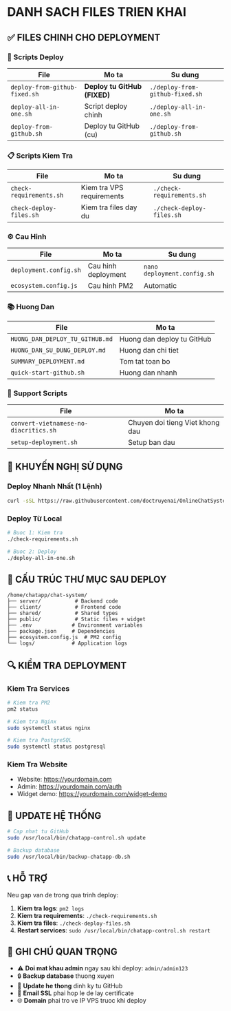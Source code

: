 # DANH SACH FILES TRIEN KHAI

## ✅ FILES CHINH CHO DEPLOYMENT

### 🚀 Scripts Deploy
| File | Mo ta | Su dung |
|------|-------|---------|
| `deploy-from-github-fixed.sh` | **Deploy tu GitHub (FIXED)** | `./deploy-from-github-fixed.sh` |
| `deploy-all-in-one.sh` | Script deploy chinh | `./deploy-all-in-one.sh` |
| `deploy-from-github.sh` | Deploy tu GitHub (cu) | `./deploy-from-github.sh` |

### 📋 Scripts Kiem Tra
| File | Mo ta | Su dung |
|------|-------|---------|
| `check-requirements.sh` | Kiem tra VPS requirements | `./check-requirements.sh` |
| `check-deploy-files.sh` | Kiem tra files day du | `./check-deploy-files.sh` |

### ⚙️ Cau Hinh
| File | Mo ta | Su dung |
|------|-------|---------|
| `deployment.config.sh` | Cau hinh deployment | `nano deployment.config.sh` |
| `ecosystem.config.js` | Cau hinh PM2 | Automatic |

### 📚 Huong Dan
| File | Mo ta |
|------|-------|
| `HUONG_DAN_DEPLOY_TU_GITHUB.md` | Huong dan deploy tu GitHub |
| `HUONG_DAN_SU_DUNG_DEPLOY.md` | Huong dan chi tiet |
| `SUMMARY_DEPLOYMENT.md` | Tom tat toan bo |
| `quick-start-github.sh` | Huong dan nhanh |

### 🔧 Support Scripts
| File | Mo ta |
|------|-------|
| `convert-vietnamese-no-diacritics.sh` | Chuyen doi tieng Viet khong dau |
| `setup-deployment.sh` | Setup ban dau |

## 🌟 KHUYẾN NGHỊ SỬ DỤNG

### Deploy Nhanh Nhất (1 Lệnh)
```bash
curl -sSL https://raw.githubusercontent.com/doctruyenai/OnlineChatSystem/main/deploy-from-github-fixed.sh | bash
```

### Deploy Từ Local
```bash
# Buoc 1: Kiem tra
./check-requirements.sh

# Buoc 2: Deploy
./deploy-all-in-one.sh
```

## 📁 CẤU TRÚC THƯ MỤC SAU DEPLOY

```
/home/chatapp/chat-system/
├── server/           # Backend code
├── client/           # Frontend code  
├── shared/           # Shared types
├── public/           # Static files + widget
├── .env             # Environment variables
├── package.json     # Dependencies
├── ecosystem.config.js  # PM2 config
└── logs/            # Application logs
```

## 🔍 KIỂM TRA DEPLOYMENT

### Kiem Tra Services
```bash
# Kiem tra PM2
pm2 status

# Kiem tra Nginx
sudo systemctl status nginx

# Kiem tra PostgreSQL
sudo systemctl status postgresql
```

### Kiem Tra Website
- Website: https://yourdomain.com
- Admin: https://yourdomain.com/auth
- Widget demo: https://yourdomain.com/widget-demo

## 🔄 UPDATE HỆ THỐNG

```bash
# Cap nhat tu GitHub
sudo /usr/local/bin/chatapp-control.sh update

# Backup database
sudo /usr/local/bin/backup-chatapp-db.sh
```

## 📞 HỖ TRỢ

Neu gap van de trong qua trinh deploy:

1. **Kiem tra logs**: `pm2 logs`
2. **Kiem tra requirements**: `./check-requirements.sh`  
3. **Kiem tra files**: `./check-deploy-files.sh`
4. **Restart services**: `sudo /usr/local/bin/chatapp-control.sh restart`

## 🎯 GHI CHÚ QUAN TRỌNG

- ⚠️ **Doi mat khau admin** ngay sau khi deploy: `admin/admin123`
- 🔒 **Backup database** thuong xuyen
- 🔄 **Update he thong** dinh ky tu GitHub
- 📧 **Email SSL** phai hop le de lay certificate
- 🌐 **Domain** phai tro ve IP VPS truoc khi deploy
